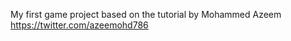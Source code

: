 My first game project based on the tutorial by Mohammed Azeem
https://twitter.com/azeemohd786

        

